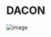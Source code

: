 # DACON

![image](https://user-images.githubusercontent.com/49851871/96640069-9bb2ba80-135d-11eb-924c-21f5d97aff69.png)
